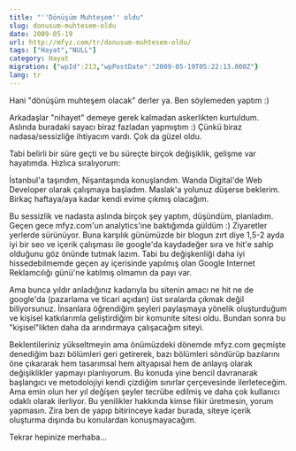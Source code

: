 ```yaml
---
title: "''Dönüşüm Muhteşem'' oldu"
slug: donusum-muhtesem-oldu
date: 2009-05-19
url: http://mfyz.com/tr/donusum-muhtesem-oldu/
tags: ["Hayat","NULL"]
category: Hayat
migration: {"wpId":213,"wpPostDate":"2009-05-19T05:22:13.000Z"}
lang: tr
---
```


Hani "dönüşüm muhteşem olacak" derler ya. Ben söylemeden yaptım :)

Arkadaşlar "nihayet" demeye gerek kalmadan askerlikten kurtuldum. Aslında buradaki sayacı biraz fazladan yapmıştım :) Çünkü biraz nadasa/sessizliğe ihtiyacım vardı. Çok da güzel oldu.

Tabi belirli bir süre geçti ve bu süreçte birçok değişiklik, gelişme var hayatımda. Hızlıca sıralıyorum:

İstanbul'a taşındım, Nişantaşında konuşlandım. Wanda Digital'de Web Developer olarak çalışmaya başladım. Maslak'a yolunuz düşerse beklerim. Birkaç haftaya/aya kadar kendi evime çıkmış olacağım.

Bu sessizlik ve nadasta aslında birçok şey yaptım, düşündüm, planladım. Geçen gece mfyz.com'un analytics'ine baktığımda güldüm :) Ziyaretler yerlerde sürünüyor. Buna karşılık günümüzde bir blogun zırt diye 1,5-2 ayda iyi bir seo ve içerik çalışması ile google'da kaydadeğer sıra ve hit'e sahip olduğunu göz önünde tutmak lazım. Tabi bu değişkenliği daha iyi hissedebilmemde geçen ay içerisinde yapılmış olan Google Internet Reklamcılığı günü'ne katılmış olmamın da payı var.

Ama bunca yıldır anladığınız kadarıyla bu sitenin amacı ne hit ne de google'da (pazarlama ve ticari açıdan) üst sıralarda çıkmak değil biliyorsunuz. İnsanlara öğrendiğim şeyleri paylaşmaya yönelik oluşturduğum ve kişisel katkılarımla geliştirdiğim bir komunite sitesi oldu. Bundan sonra bu "kişisel"likten daha da arındırmaya çalışacağım siteyi.

Beklentileriniz yükseltmeyin ama önümüzdeki dönemde mfyz.com geçmişte denediğim bazı bölümleri geri getirerek, bazı bölümleri söndürüp bazılarını öne çıkararak hem tasarımsal hem altyapısal hem de anlayış olarak değişiklikler yapmayı planlıyorum. Bu konuda yine bencil davranarak başlangıcı ve metodolojiyi kendi çizdiğim sınırlar çerçevesinde ilerleteceğim. Ama emin olun her yıl değişen şeyler tecrübe edilmiş ve daha çok kullanıcı odaklı olarak ilerliyor. Bu yenilikler hakkında kimse fikir üretmesin, yorum yapmasın. Zira ben de yapıp bitirinceye kadar burada, siteye içerik oluşturma dışında bu konulardan konuşmayacağım.

Tekrar hepinize merhaba...